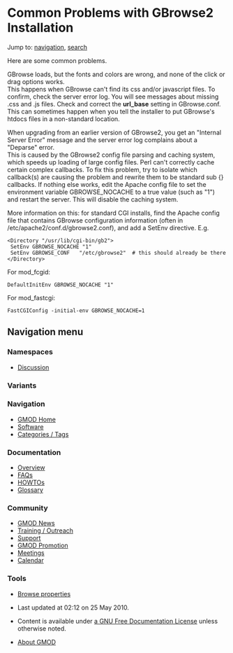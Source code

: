 



<span id="top"></span>




# <span dir="auto">Common Problems with GBrowse2 Installation</span>






Jump to: [navigation](#mw-navigation), [search](#p-search)


Here are some common problems.

GBrowse loads, but the fonts and colors are wrong, and none of the click or drag options works.  
This happens when GBrowse can't find its css and/or javascript files. To
confirm, check the server error log. You will see messages about missing
.css and .js files. Check and correct the **url_base** setting in
GBrowse.conf. This can sometimes happen when you tell the installer to
put GBrowse's htdocs files in a non-standard location.

<!-- -->

When upgrading from an earlier version of GBrowse2, you get an "Internal Server Error" message and the server error log complains about a "Deparse" error.  
This is caused by the GBrowse2 config file parsing and caching system,
which speeds up loading of large config files. Perl can't correctly
cache certain complex callbacks. To fix this problem, try to isolate
which callback(s) are causing the problem and rewrite them to be
standard sub {} callbacks. If nothing else works, edit the Apache config
file to set the environment variable GBROWSE_NOCACHE to a true value
(such as "1") and restart the server. This will disable the caching
system.

More information on this: for standard CGI installs, find the Apache
config file that contains GBrowse configuration information (often in
/etc/apache2/conf.d/gbrowse2.conf), and add a SetEnv directive. E.g.

    <Directory "/usr/lib/cgi-bin/gb2">
     SetEnv GBROWSE_NOCACHE "1"
     SetEnv GBROWSE_CONF   "/etc/gbrowse2"  # this should already be there
    </Directory>

For mod_fcgid:

    DefaultInitEnv GBROWSE_NOCACHE "1"

For mod_fastcgi:

    FastCGIConfig -initial-env GBROWSE_NOCACHE=1








## Navigation menu



### Namespaces


- <span id="ca-talk"><a
  href="http://gmod.org/mediawiki/index.php?title=Talk:Common_Problems_with_GBrowse2_Installation&amp;action=edit&amp;redlink=1"
  accesskey="t"
  title="Discussion about the content page [t]">Discussion</a></span>


### 

### Variants[](#)








<a href="Main_Page"
style="background-image: url(../images/GMOD-cogs.png);"
title="Visit the main page"></a>


### Navigation



- <span id="n-GMOD-Home">[GMOD Home](Main_Page)</span>
- <span id="n-Software">[Software](GMOD_Components)</span>
- <span id="n-Categories-.2F-Tags">[Categories /
  Tags](Categories)</span>




### Documentation



- <span id="n-Overview">[Overview](Overview)</span>
- <span id="n-FAQs">[FAQs](Category%3AFAQ)</span>
- <span id="n-HOWTOs">[HOWTOs](Category%3AHOWTO)</span>
- <span id="n-Glossary">[Glossary](Glossary)</span>




### Community



- <span id="n-GMOD-News">[GMOD News](GMOD_News)</span>
- <span id="n-Training-.2F-Outreach">[Training /
  Outreach](Training_and_Outreach)</span>
- <span id="n-Support">[Support](Support)</span>
- <span id="n-GMOD-Promotion">[GMOD Promotion](GMOD_Promotion)</span>
- <span id="n-Meetings">[Meetings](Meetings)</span>
- <span id="n-Calendar">[Calendar](Calendar)</span>




### Tools

- <span id="t-smwbrowselink"><a href="Special%3ABrowse/Common_Problems_with_GBrowse2_Installation"
  rel="smw-browse">Browse properties</a></span>



- <span id="footer-info-lastmod">Last updated at 02:12 on 25 May
  2010.</span>
<!-- - <span id="footer-info-viewcount">13,214 page views.</span> -->
- <span id="footer-info-copyright">Content is available under
  <a href="http://www.gnu.org/licenses/fdl-1.3.html" class="external"
  rel="nofollow">a GNU Free Documentation License</a> unless otherwise
  noted.</span>

<!-- -->

- <span id="footer-places-about">[About
  GMOD](GMOD%3AAbout "GMOD%3AAbout")</span>

<!-- -->




